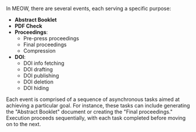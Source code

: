 In MEOW, there are several events, each serving a specific purpose:

- **Abstract Booklet**
- **PDF Check**
- **Proceedings**:
    - Pre-press proceedings
    - Final proceedings
    - Compression 
- **DOI**:
    - DOI info fetching
    - DOI drafting
    - DOI publishing
    - DOI deletion
    - DOI hiding

Each event is comprised of a sequence of asynchronous tasks aimed at achieving a particular goal. For instance, these tasks can include generating the "Abstract Booklet" document or creating the "Final proceedings." Execution proceeds sequentially, with each task completed before moving on to the next.
